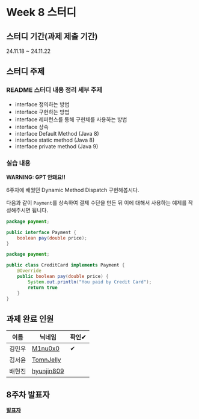 # Week 8 스터디
## 스터디 기간(과제 제출 기간)
24.11.18 ~ 24.11.22

## 스터디 주제
### README 스터디 내용 정리 세부 주제
- interface 정의하는 방법
- interface 구현하는 방법
- interface 레퍼런스를 통해 구현체를 사용하는 방법
- interface 상속
- interface Default Method (Java 8)
- interface static method (Java 8)
- interface private method (Java 9)

### 실습 내용
**WARNING: GPT 안돼요!!**

6주차에 배웠던 Dynamic Method Dispatch 구현해봅시다.

다음과 같이 `Payment`를 상속하여 결제 수단을 만든 뒤 이에 대해서 사용하는 예제를 작성해주시면 됩니다.
``` java
package payment;

public interface Payment {
    boolean pay(double price);
}
```
```java
package payment;

public class CreditCard implements Payment {
    @Override
    public boolean pay(double price) {
        System.out.println("You paid by Credit Card");
        return true
    }
}
```

## 과제 완료 인원
|이름|닉네임|확인✔|
|---|------|----|
|김민우|[M1nu0x0](https://github.com/M1nu0x0)|✔|
|김서윤|[TomnJelly](https://github.com/TomnJelly)||
|배현진|[hyunjin809](https://github.com/hyunjin809)||

## 8주차 발표자
**[발표자](https://github.com/발표자)**
